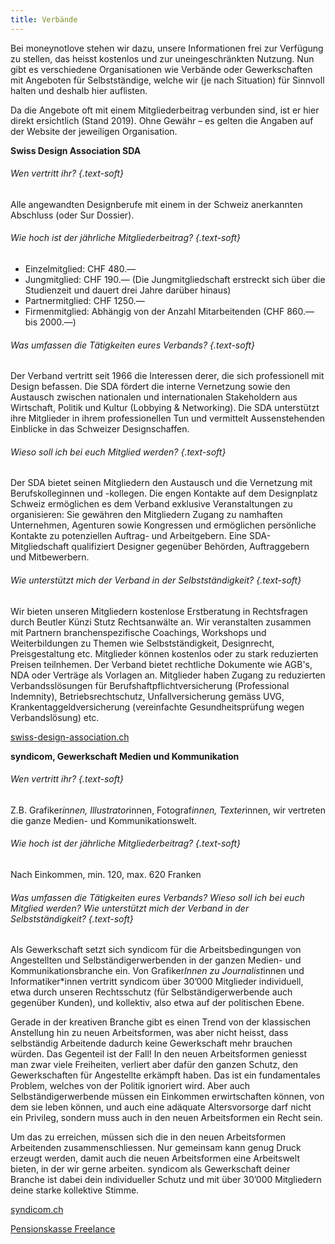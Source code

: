 ```yaml
---
title: Verbände
---
```


Bei moneynotlove stehen wir dazu, unsere Informationen frei zur Verfügung zu stellen, das heisst kostenlos und zur uneingeschränkten Nutzung. Nun gibt es verschiedene Organisationen wie Verbände oder Gewerkschaften mit Angeboten für Selbstständige, welche wir (je nach Situation) für Sinnvoll halten und deshalb hier auflisten. 

Da die Angebote oft mit einem Mitgliederbeitrag verbunden sind, ist er hier direkt ersichtlich (Stand 2019). Ohne Gewähr – es gelten die Angaben auf der Website der jeweiligen Organisation. 

__Swiss Design Association SDA__

###### Wen vertritt ihr? {.text-soft}
Alle angewandten Designberufe mit einem in der Schweiz anerkannten Abschluss (oder Sur Dossier).

###### Wie hoch ist der jährliche Mitgliederbeitrag? {.text-soft}

- Einzelmitglied: CHF 480.—
- Jungmitglied: CHF 190.— (Die Jungmitgliedschaft erstreckt sich über die Studienzeit und dauert drei Jahre darüber hinaus)
- Partnermitglied: CHF 1250.—
- Firmenmitglied: Abhängig von der Anzahl Mitarbeitenden (CHF 860.— bis 2000.—)

###### Was umfassen die Tätigkeiten eures Verbands? {.text-soft}

Der Verband vertritt seit 1966 die Interessen derer, die sich professionell mit Design befassen. Die SDA fördert die interne Vernetzung sowie den Austausch zwischen nationalen und internationalen Stakeholdern aus Wirtschaft, Politik und Kultur (Lobbying & Networking). Die SDA unterstützt ihre Mitglieder in ihrem professionellen Tun und vermittelt Aussenstehenden Einblicke in das Schweizer Designschaffen.

###### Wieso soll ich bei euch Mitglied werden? {.text-soft}

Der SDA bietet seinen Mitgliedern den Austausch und die Vernetzung mit Berufskolleginnen und -kollegen. Die engen Kontakte auf dem Designplatz Schweiz ermöglichen es dem Verband exklusive Veranstaltungen zu organisieren: Sie gewähren den Mitgliedern Zugang zu namhaften Unternehmen, Agenturen sowie Kongressen und ermöglichen persönliche Kontakte zu potenziellen Auftrag- und Arbeitgebern. Eine SDA-Mitgliedschaft qualifiziert Designer gegenüber Behörden, Auftraggebern und Mitbewerbern.

###### Wie unterstützt mich der Verband in der Selbstständigkeit? {.text-soft}

Wir bieten unseren Mitgliedern kostenlose Erstberatung in Rechtsfragen durch Beutler Künzi Stutz Rechtsanwälte an. Wir veranstalten zusammen mit Partnern branchenspezifische Coachings, Workshops und Weiterbildungen zu Themen wie Selbstständigkeit, Designrecht, Preisgestaltung etc. Mitglieder können kostenlos oder zu stark reduzierten Preisen teilnhemen. Der Verband bietet rechtliche Dokumente wie AGB's, NDA oder Verträge als Vorlagen an. Mitglieder haben Zugang zu reduzierten Verbandsslösungen für Berufshaftpflichtversicherung (Professional Indemnity), Betriebsrechtschutz, Unfallversicherung gemäss UVG, Krankentaggeldversicherung (vereinfachte Gesundheitsprüfung wegen Verbandslösung) etc.

[swiss-design-association.ch](http://swiss-design-association.ch)

__syndicom, Gewerkschaft Medien und Kommunikation__

###### Wen vertritt ihr? {.text-soft}

Z.B. Grafiker*innen, Illustrator*innen, Fotograf*innen, Texter*innen, wir vertreten die ganze Medien- und Kommunikationswelt.

###### Wie hoch ist der jährliche Mitgliederbeitrag? {.text-soft}

Nach Einkommen, min. 120, max. 620 Franken

###### Was umfassen die Tätigkeiten eures Verbands? Wieso soll ich bei euch Mitglied werden? Wie unterstützt mich der Verband in der Selbstständigkeit? {.text-soft}

Als Gewerkschaft setzt sich syndicom für die Arbeitsbedingungen von Angestellten und Selbständigerwerbenden in der ganzen Medien- und Kommunikationsbranche ein. Von Grafiker*Innen zu Journalist*innen und Informatiker*innen vertritt syndicom über 30’000 Mitglieder individuell, etwa durch unseren Rechtsschutz (für Selbständigerwerbende auch gegenüber Kunden), und kollektiv, also etwa auf der politischen Ebene. 

Gerade in der kreativen Branche gibt es einen Trend von der klassischen Anstellung hin zu neuen Arbeitsformen, was aber nicht heisst, dass selbständig Arbeitende dadurch keine Gewerkschaft mehr brauchen würden. Das Gegenteil ist der Fall! In den neuen Arbeitsformen geniesst man zwar viele Freiheiten, verliert aber dafür den ganzen Schutz, den Gewerkschaften für Angestellte erkämpft haben. Das ist ein fundamentales Problem, welches von der Politik ignoriert wird. Aber auch Selbständigerwerbende müssen ein Einkommen erwirtschaften können, von dem sie leben können, und auch eine adäquate Altersvorsorge darf nicht ein Privileg, sondern muss auch in den neuen Arbeitsformen ein Recht sein.

Um das zu erreichen, müssen sich die in den neuen Arbeitsformen Arbeitenden zusammenschliessen. Nur gemeinsam kann genug Druck erzeugt werden, damit auch die neuen Arbeitsformen eine Arbeitswelt bieten, in der wir gerne arbeiten. syndicom als Gewerkschaft deiner Branche ist dabei dein individueller Schutz und mit über 30’000 Mitgliedern deine starke kollektive Stimme.

[syndicom.ch](https://syndicom.ch)

[Pensionskasse Freelance](https://www.pkfreelance.ch)

